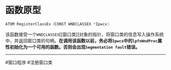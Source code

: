 # 函数原型

```cpp
ATOM RegisterClassEx（CONST WNDCLASSEX *Ipwcx)
```

该函数接受一个`WNDCLASSEX`[[窗口类]]对象的指针，将窗口类的信息写入操作系统中，并返回窗口类的句柄。**在调用该函数以前，务必将`Ipwcx`中的`lpfnWndProc`属性初始化为一个可用的函数。否则会出现`Segmentation fault`错误。**

***
#窗口程序 #注册窗口类